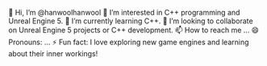 👋 Hi, I’m @hanwoolhanwool
👀 I’m interested in C++ programming and Unreal Engine 5.
🌱 I’m currently learning C++.
💞️ I’m looking to collaborate on Unreal Engine 5 projects or C++ development.
📫 How to reach me ...
😄 Pronouns: ...
⚡ Fun fact: I love exploring new game engines and learning about their inner workings!
<!---
hanwoolhanwool/hanwoolhanwool is a ✨ special ✨ repository because its `README.md` (this file) appears on your GitHub profile.
You can click the Preview link to take a look at your changes.
--->
